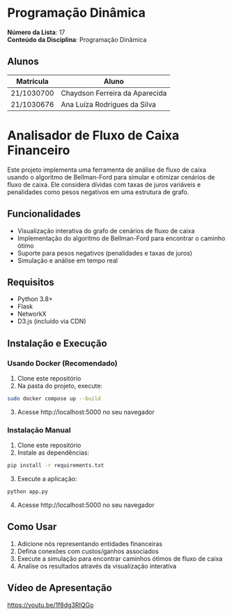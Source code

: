 # Programação Dinâmica

**Número da Lista**: 17<br>
**Conteúdo da Disciplina**: Programação Dinâmica<br>

## Alunos
|Matrícula | Aluno |
| -- | -- |
| 21/1030700  |  Chaydson Ferreira da Aparecida |
| 21/1030676  |  Ana Luíza Rodrigues da Silva |

# Analisador de Fluxo de Caixa Financeiro

Este projeto implementa uma ferramenta de análise de fluxo de caixa usando o algoritmo de Bellman-Ford para simular e otimizar cenários de fluxo de caixa. Ele considera dívidas com taxas de juros variáveis e penalidades como pesos negativos em uma estrutura de grafo.

## Funcionalidades
- Visualização interativa do grafo de cenários de fluxo de caixa
- Implementação do algoritmo de Bellman-Ford para encontrar o caminho ótimo
- Suporte para pesos negativos (penalidades e taxas de juros)
- Simulação e análise em tempo real

## Requisitos
- Python 3.8+
- Flask
- NetworkX
- D3.js (incluído via CDN)

## Instalação e Execução

### Usando Docker (Recomendado)
1. Clone este repositório
2. Na pasta do projeto, execute:
```bash
sudo docker compose up --build
```
3. Acesse http://localhost:5000 no seu navegador

### Instalação Manual
1. Clone este repositório
2. Instale as dependências: 
```bash
pip install -r requirements.txt
```
3. Execute a aplicação: 
```bash
python app.py
```
4. Acesse http://localhost:5000 no seu navegador

## Como Usar
1. Adicione nós representando entidades financeiras
2. Defina conexões com custos/ganhos associados
3. Execute a simulação para encontrar caminhos ótimos de fluxo de caixa
4. Analise os resultados através da visualização interativa

## Vídeo de Apresentação
https://youtu.be/1f8dg3RIQGo